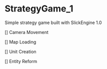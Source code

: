 # StrategyGame_1

Simple strategy game built with SlickEngine 1.0

[] Camera Movement

[] Map Loading  

[] Unit Creation

[] Entity Reform

